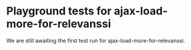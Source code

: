 # Playground tests for ajax-load-more-for-relevanssi
We are still awaiting the first test run for ajax-load-more-for-relevanssi.

